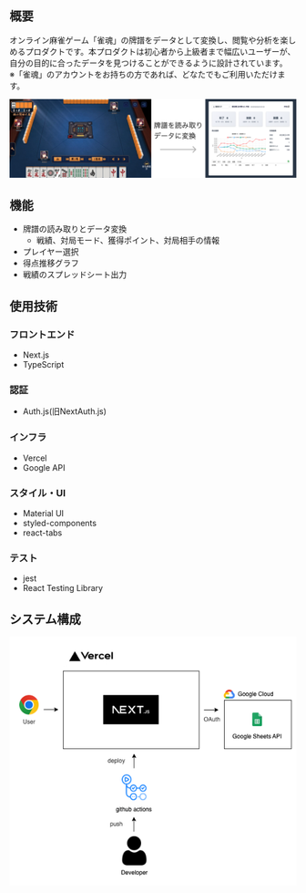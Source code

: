## 概要
オンライン麻雀ゲーム「雀魂」の牌譜をデータとして変換し、閲覧や分析を楽しめるプロダクトです。本プロダクトは初心者から上級者まで幅広いユーザーが、自分の目的に合ったデータを見つけることができるように設計されています。  
※「雀魂」のアカウントをお持ちの方であれば、どなたでもご利用いただけます。

![paifu-trans](https://github.com/iwamoto65/github-images/raw/main/paifu-trans.png)
## 機能
- 牌譜の読み取りとデータ変換
  - 戦績、対局モード、獲得ポイント、対局相手の情報
- プレイヤー選択
- 得点推移グラフ
- 戦績のスプレッドシート出力

## 使用技術
### フロントエンド
- Next.js
- TypeScript
### 認証
- Auth.js(旧NextAuth.js)
### インフラ
- Vercel
- Google API
### スタイル・UI
- Material UI
- styled-components
- react-tabs
### テスト
- jest
- React Testing Library

## システム構成
![flowchart](https://github.com/iwamoto65/github-images/raw/main/mahjong-data-viewer-site.png)
